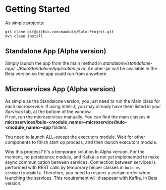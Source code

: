 # Getting Started  
As simple projects: 
```shell
git clone git@github.com:maukaim/Bulo-Project.git
mvn clean install
```   

## Standalone App (Alpha version)

Simply launch the app from the main method in _standalone/standalone-app/.../BuloStandaloneApplication.java_. 
An uber-jar will be available in the Beta version so the app could run from anywhere.

## Microservices App (Alpha version) 

As simple as the Standalone version, you just need to run the Main class for each microservice.
If using IntelliJ, you may already have them listed in your *Services* tab, at the bottom of the window.  
If not, run the microservices manually. You can find the main classes in **microservices/bulo-<module_name>-microservice/bulo-<module_name>-app** folders.

You need to launch ALL-except the executors module. Wait for other components to finish start up process, and then launch executors module.

Why this process? It's a temporary solution In Alpha version. For the moment, no persistence module, and Kafka is not yet implemented to make async communication between services. 
Connection between services is performed with REST calls by temporary helper classes in ```bulo-ms-connectiy-module```. Therefore,
you need to respect a certain order when launching the services. This requirement will disappear with Kafka, in Beta version.